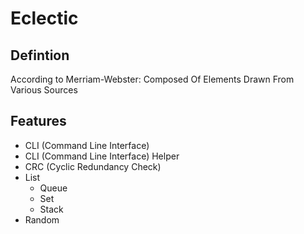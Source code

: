 # Eclectic
## Defintion
According to Merriam-Webster: Composed Of Elements Drawn From Various Sources
## Features
* CLI (Command Line Interface)
* CLI (Command Line Interface) Helper
* CRC (Cyclic Redundancy Check)
* List
    * Queue
    * Set
    * Stack
* Random
